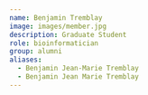 ```yaml
---
name: Benjamin Tremblay
image: images/member.jpg
description: Graduate Student
role: bioinformatician
group: alumni
aliases:
  - Benjamin Jean-Marie Tremblay
  - Benjamin Jean Marie Tremblay
---
```


